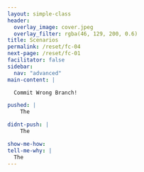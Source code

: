 ```yaml
---
layout: simple-class
header:
  overlay_image: cover.jpeg
  overlay_filter: rgba(46, 129, 200, 0.6)
title: Scenarios
permalink: /reset/fc-04
next-page: /reset/fc-01
facilitator: false
sidebar:
  nav: "advanced"
main-content: |  

  Commit Wrong Branch!  

pushed: |
    The

didnt-push: |
    The

show-me-how:
tell-me-why: |
  The
---
```


